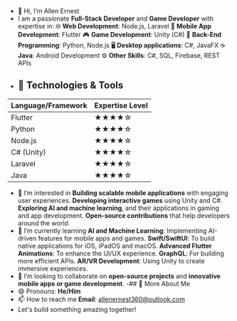 - 👋 Hi, I’m Allen Ernest
- I am a passionate **Full-Stack Developer** and **Game Developer** with expertise in:
  🌐 **Web Development**: Node.js, Laravel
  📱 **Mobile App Development**: Flutter
  🎮 **Game Development**: Unity (C#)
  🐍 **Back-End Programming**: Python, Node.js
  🖥️ **Desktop applications**: C#, JavaFX
  ☕ **Java**: Android Development
  ⚙️ **Other Skills**: C#, SQL, Firebase, REST APIs
- ## 🔧 Technologies & Tools

| Language/Framework | Expertise Level |
|--------------------|-----------------|
| Flutter            | ★★★★☆           |
| Python             | ★★★★☆           |
| Node.js            | ★★★★☆           |
| C# (Unity)         | ★★★★☆           |
| Laravel            | ★★★★☆           |
| Java               | ★★★★☆           |

- 👀 I’m interested in
  **Building scalable mobile applications** with engaging user experiences.
  **Developing interactive games** using Unity and C#.
  **Exploring AI and machine learning**, and their applications in gaming and app development.
  **Open-source contributions** that help developers around the world.
- 🌱 I’m currently learning
  **AI and Machine Learning**: Implementing AI-driven features for mobile apps and games.
  **Swift/SwiftUI**: To build native applications for iOS, iPadOS and macOS.
  **Advanced Flutter Animations**: To enhance the UI/UX experience.
  **GraphQL**: For building more efficient APIs.
  **AR/VR Development**: Using Unity to create immersive experiences.
- 💞️ I’m looking to collaborate on **open-source projects** and **innovative mobile apps or game development**.
-## 💬 More About Me
- 😄 Pronouns: **He/Him**
- 📫 How to reach me
  **Email**: allenernest360@outlook.com
- Let's build something amazing together!
